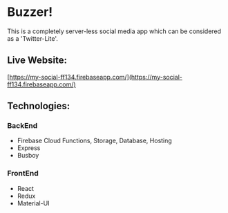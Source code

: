 # Buzzer!

This is a completely server-less social media app which can be considered as a 'Twitter-Lite'.

## Live Website: 
[https://my-social-ff134.firebaseapp.com/](https://my-social-ff134.firebaseapp.com/)

## Technologies:
### BackEnd
- Firebase Cloud Functions, Storage, Database, Hosting
- Express
- Busboy

### FrontEnd
- React
- Redux
- Material-UI

